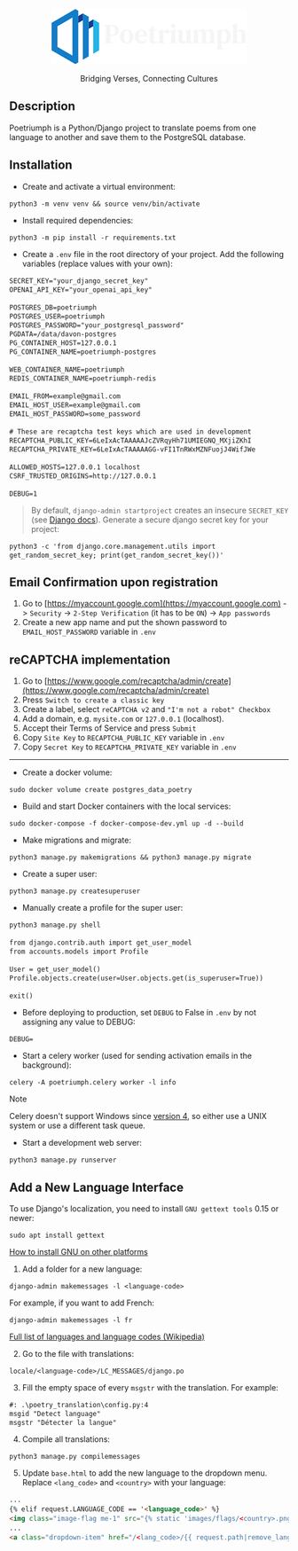 <div align = "center">

<img src="./static/images/logo_white.png"></img>

<p>Bridging Verses, Connecting Cultures</p>

</div>


## Description
Poetriumph is a Python/Django project to translate poems from one language to another and save them to the PostgreSQL database.


## Installation
* Create and activate a virtual environment:
```
python3 -m venv venv && source venv/bin/activate
```
* Install required dependencies:
```
python3 -m pip install -r requirements.txt
```
* Create a `.env` file in the root directory of your project. Add the following variables (replace values with your own):
```
SECRET_KEY="your_django_secret_key"
OPENAI_API_KEY="your_openai_api_key"

POSTGRES_DB=poetriumph
POSTGRES_USER=poetriumph
POSTGRES_PASSWORD="your_postgresql_password"
PGDATA=/data/davon-postgres
PG_CONTAINER_HOST=127.0.0.1
PG_CONTAINER_NAME=poetriumph-postgres

WEB_CONTAINER_NAME=poetriumph
REDIS_CONTAINER_NAME=poetriumph-redis

EMAIL_FROM=example@gmail.com
EMAIL_HOST_USER=example@gmail.com
EMAIL_HOST_PASSWORD=some_password

# These are recaptcha test keys which are used in development
RECAPTCHA_PUBLIC_KEY=6LeIxAcTAAAAAJcZVRqyHh71UMIEGNQ_MXjiZKhI
RECAPTCHA_PRIVATE_KEY=6LeIxAcTAAAAAGG-vFI1TnRWxMZNFuojJ4WifJWe

ALLOWED_HOSTS=127.0.0.1 localhost
CSRF_TRUSTED_ORIGINS=http://127.0.0.1

DEBUG=1
```
> By default, `django-admin startproject` creates an insecure `SECRET_KEY` (see [Django docs](https://docs.djangoproject.com/en/5.0/ref/checks/#:~:text=connections%20to%20HTTPS.-,security.W009,-%3A%20Your%20SECRET_KEY%20has)). Generate a secure django secret key for your project:
```
python3 -c 'from django.core.management.utils import get_random_secret_key; print(get_random_secret_key())'
```


## Email Confirmation upon registration
1. Go to [https://myaccount.google.com](https://myaccount.google.com) -> `Security` -> `2-Step Verification` (it has to be `ON`) -> `App passwords`
2. Create a new app name and put the shown password to `EMAIL_HOST_PASSWORD` variable in `.env`


## reCAPTCHA implementation
1. Go to [https://www.google.com/recaptcha/admin/create](https://www.google.com/recaptcha/admin/create)
1. Press `Switch to create a classic key`
1. Create a label, select `reCAPTCHA v2` and `"I'm not a robot" Checkbox`
1. Add a domain, e.g. `mysite.com` or `127.0.0.1` (localhost).
1. Accept their Terms of Service and press `Submit`
1. Copy `Site Key` to `RECAPTCHA_PUBLIC_KEY` variable in `.env`
1. Copy `Secret Key` to `RECAPTCHA_PRIVATE_KEY` variable in `.env`
___
* Create a docker volume:
```
sudo docker volume create postgres_data_poetry
```
* Build and start Docker containers with the local services:
```
sudo docker-compose -f docker-compose-dev.yml up -d --build
```
* Make migrations and migrate:
```
python3 manage.py makemigrations && python3 manage.py migrate
```
* Create a super user:
```
python3 manage.py createsuperuser
```
* Manually create a profile for the super user:
```
python3 manage.py shell

from django.contrib.auth import get_user_model
from accounts.models import Profile

User = get_user_model()
Profile.objects.create(user=User.objects.get(is_superuser=True))

exit()
```
* Before deploying to production, set `DEBUG` to False in `.env` by not assigning any value to DEBUG:
```
DEBUG=
```
* Start a celery worker (used for sending activation emails in the background):
```
celery -A poetriumph.celery worker -l info
```
> [!NOTE]  
> Celery doesn't support Windows since [version 4](https://docs.celeryq.dev/en/stable/faq.html#does-celery-support-windows), so either use a UNIX system or use a different task queue.
* Start a development web server:
```
python3 manage.py runserver
```


## Add a New Language Interface
To use Django's localization, you need to install `GNU gettext tools` 0.15 or newer:
```
sudo apt install gettext
```
[How to install GNU on other platforms](https://stackoverflow.com/questions/35101850/cant-find-msguniq-make-sure-you-have-gnu-gettext-tools-0-15-or-newer-installed)

1. Add a folder for a new language:
```
django-admin makemessages -l <language-code>
```
For example, if you want to add French:
```
django-admin makemessages -l fr
```
[Full list of languages and language codes (Wikipedia)](https://en.wikipedia.org/wiki/List_of_ISO_639-1_codes)

2. Go to the file with translations:
```
locale/<language-code>/LC_MESSAGES/django.po
```
3. Fill the empty space of every `msgstr` with the translation. For example:
```
#: .\poetry_translation\config.py:4
msgid "Detect language"
msgstr "Détecter la langue"
```
4. Compile all translations:
```
python3 manage.py compilemessages
```
5. Update `base.html` to add the new language to the dropdown menu. Replace `<lang_code>` and `<country>` with your language:
```html
...
{% elif request.LANGUAGE_CODE == '<language_code>' %}
<img class="image-flag me-1" src="{% static 'images/flags/<country>.png' %}" alt="flag_<country>">Some Language
...
<a class="dropdown-item" href="/<lang_code>/{{ request.path|remove_language }}"><img class="image-flag me-1" src="{% static 'images/flags/<country>.png' %}" alt="flag_<country>">Some Language</a>
```